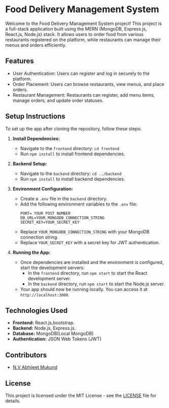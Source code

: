 # Food Delivery Management System

Welcome to the Food Delivery Management System project! This project is a full-stack application built using the MERN (MongoDB, Express.js, React.js, Node.js) stack. It allows users to order food from various restaurants registered on the platform, while restaurants can manage their menus and orders efficiently.

## Features

- User Authentication: Users can register and log in securely to the platform.
- Order Placement: Users can browse restaurants, view menus, and place orders.
- Restaurant Management: Restaurants can register, add menu items, manage orders, and update order statuses.

## Setup Instructions

To set up the app after cloning the repository, follow these steps:

1. **Install Dependencies:**
   - Navigate to the `frontend` directory: `cd frontend`
   - Run `npm install` to install frontend dependencies.
   
2. **Backend Setup:**
   - Navigate to the `backend` directory: `cd ../backend`
   - Run `npm install` to install backend dependencies.
   
3. **Environment Configuration:**
   - Create a `.env` file in the `backend` directory.
   - Add the following environment variables to the `.env` file:
     ```
     PORT= YOUR POST NUMBER
     DB_URL=YOUR_MONGODB_CONNECTION_STRING
     SECRET_KEY=YOUR_SECRET_KEY
     ```
   - Replace `YOUR_MONGODB_CONNECTION_STRING` with your MongoDB connection string.
   - Replace `YOUR_SECRET_KEY` with a secret key for JWT authentication.
   
4. **Running the App:**
   - Once dependencies are installed and the environment is configured, start the development servers:
     - In the `frontend` directory, run `npm start` to start the React development server.
     - In the `backend` directory, run `npm start` to start the Node.js server.
   - Your app should now be running locally. You can access it at `http://localhost:3000`.

## Technologies Used

- **Frontend:** React.js,bootstrap.
- **Backend:** Node.js, Express.js.
- **Database:** MongoDB(Local MongoDB)
- **Authentication:** JSON Web Tokens (JWT)

## Contributors

- [N.V Abhijeet Mukund](https://github.com/abhijeetmukund07)


## License

This project is licensed under the MIT License - see the [LICENSE](LICENSE) file for details.
